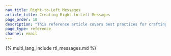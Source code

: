 ```yaml
---
nav_title: Right-to-Left Messages
article_title: Creating Right-to-Left Messages
page_order: 10
description: "This reference article covers best practices for crafting messages in Braze that read from right-to-left."
page_type: reference
channel: email
---
```


{% multi_lang_include rtl_messages.md %}
